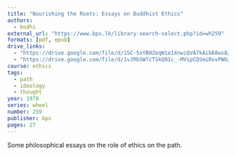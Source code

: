 ```yaml
---
title: "Nourishing the Roots: Essays on Buddhist Ethics"
authors:
  - bodhi
external_url: "https://www.bps.lk/library-search-select.php?id=wh259"
formats: [pdf, epub]
drive_links:
  - "https://drive.google.com/file/d/1SC-5xYB0ZeqW1e1XnwiQVA7kAib68ws8/view?usp=drivesdk"
  - "https://drive.google.com/file/d/1vJRbSW7cTSkQ9Ic_-MVipCQSmiRxvPWU/view?usp=drivesdk"
course: ethics
tags:
  - path
  - ideology
  - thought
year: 1978
series: wheel
number: 259
publisher: bps
pages: 27
---
```


Some philosophical essays on the role of ethics on the path.
